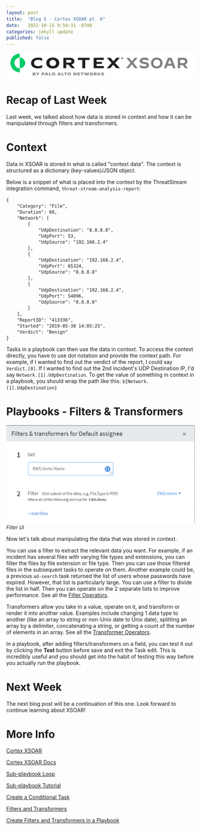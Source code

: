```yaml
---
layout: post
title:  "Blog 5 - Cortex XSOAR pt. 6"
date:   2021-10-15 9:59:31 -0700
categories: jekyll update
published: false
---
```


![Cortex XSOAR logo](/assets/xsoar-logo.png)

# **Recap of Last Week**
Last week, we talked about how data is stored in context and how it can be manipulated through filters and transformers.

# **Context**
Data in XSOAR is stored in what is called "context data". The context is structured as a dictionary (key-values)/JSON object. 

Below is a snippet of what is placed into the context by the ThreatStream integration command, `threat-stream-analysis-report`:

```
{
    "Category": "File",
    "Duration": 68,
    "Network": [
        {
            "UdpDestination": "8.8.8.8",
            "UdpPort": 53,
            "UdpSource": "192.168.2.4"
        },
        {
            "UdpDestination": "192.168.2.4",
            "UdpPort": 65324,
            "UdpSource": "8.8.8.8"
        },
        {
            "UdpDestination": "192.168.2.4",
            "UdpPort": 54896,
            "UdpSource": "8.8.8.8"
        }
    ],
    "ReportID": "413336",
    "Started": "2019-05-30 14:05:25",
    "Verdict": "Benign"
}
```

Tasks in a playbook can then use the data in context. To access the context directly, you have to use dot notation and provide the context path. For example, if I wanted to find out the verdict of the report, I could say `Verdict.[0]`. If I wanted to find out the 2nd incident's UDP Destination IP, I'd say `Network.[1].UdpDestination`. To get the value of something in context in a playbook, you should wrap the path like this: `${Network.[1].UdpDestination}`

# **Playbooks - Filters & Transformers**

![Filter](/assets/xsoar-filter.png)<br/><font size="2.75px"><em>Filter UI</em></font>

Now let's talk about manipulating the data that was stored in context. 

You can use a filter to extract the relevant data you want. For example, if an incident has several files with varying file types and extensions, you can filter the files by file extension or file type. Then you can use those filtered files in the subsequent tasks to operate on them. Another example could be, a previous `ad-search` task returned the list of users whose passwords have expired. However, that list is particularly large. You can use a filter to divide the list in half. Then you can operate on the 2 separate lists to improve performance. See all the [Filter Operators](https://docs.paloaltonetworks.com/cortex/cortex-xsoar/6-0/cortex-xsoar-admin/playbooks/filters-and-transformers/filter-operators.html).

Transformers allow you take in a value, operate on it, and transform or render it into another value. Examples include changing 1 data type to another (like an array to string or non-Unix date to Unix date), splitting an array by a delimiter, concatenating a string, or getting a count of the number of elements in an array. See all the [Transformer Operators](https://docs.paloaltonetworks.com/cortex/cortex-xsoar/6-0/cortex-xsoar-admin/playbooks/filters-and-transformers/transformers-operators.html).

In a playbook, after adding filters/transformers on a field, you can test it out by clicking the **Test** button before save and exit the Task edit. This is incredibly useful and you should get into the habit of testing this way before you actually run the playbook. 

# **Next Week**
The next blog post will be a continuation of this one. Look forward to continue learning about XSOAR!

# **More Info**
[Cortex XSOAR](https://www.paloaltonetworks.com/cortex/cortex-xsoar)

[Cortex XSOAR Docs](https://xsoar.pan.dev/docs/concepts/getting-started-guide)

[Sub-playbook Loop](https://docs.paloaltonetworks.com/cortex/cortex-xsoar/6-0/cortex-xsoar-admin/playbooks/configure-a-sub-playbook-loop.html)

[Sub-playbook Tutorial](https://docs.paloaltonetworks.com/cortex/cortex-xsoar/6-0/cortex-xsoar-admin/playbooks/configure-a-sub-playbook-loop/sub-playbook-tutorial.html)

[Create a Conditional Task](https://docs.paloaltonetworks.com/cortex/cortex-xsoar/5-5/cortex-xsoar-admin/playbooks/playbook-tasks/create-a-conditional-task.html)

[Filters and Transformers](https://docs.paloaltonetworks.com/cortex/cortex-xsoar/6-0/cortex-xsoar-admin/playbooks/filters-and-transformers.html)

[Create Filters and Transformers in a Playbook](https://docs.paloaltonetworks.com/cortex/cortex-xsoar/6-0/cortex-xsoar-admin/playbooks/filters-and-transformers/create-filters-and-transformers.html)